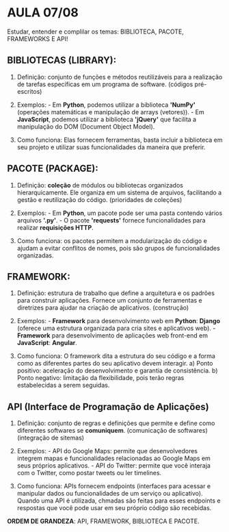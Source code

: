 # AULA 07/08
Estudar, entender e complilar os temas: BIBLIOTECA, PACOTE, FRAMEWORKS E API!

## BIBLIOTECAS (LIBRARY):
  1) Definição: conjunto de funções e métodos reutilizáveis para a realização de tarefas específicas em um programa de software. (códigos pré-escritos)
     
  2) Exemplos: - Em **Python**, podemos utilizar a biblioteca **'NumPy'** (operações matemáticas e manipulação de arrays (vetores)).
               - Em **JavaScript**, podemos utilizar a biblioteca **'jQuery'** que facilita a manipulação do DOM (Document Object Model).
     
  3) Como funciona: Elas fornecem ferramentas, basta incluir a biblioteca em seu projeto e utilizar suas funcionalidades da maneira que preferir.

## PACOTE (PACKAGE):
  1) Definição: **coleção** de módulos ou bibliotecas organizados hierarquicamente. Ele organiza em um sistema de arquivos, facilitando a gestão e reutilização do código. (prioridades de coleções)

  2) Exemplos: - Em **Python**, um pacote pode ser uma pasta contendo vários arquivos **'.py'**.
               - O pacote **'requests'** fornece funcionalidades para realizar **requisições HTTP**.

  3) Como funciona: os pacotes permitem a modularização do código e ajudam a evitar conflitos de nomes, pois são grupos de funcionalidades organizadas.

## FRAMEWORK: 
  1) Definição: estrutura de trabalho que define a arquitetura e os padrões para construir aplicações. Fornece um conjunto de ferramentas e diretrizes para ajudar na criação de aplicativos. (construção)

  2) Exemplos: - **Framework** para desenvolvimento web em **Python**: **Django** (oferece uma estrutura organizada para cria sites e aplicativos web).
               - **Framework** para desenvolvimento de aplicações web front-end em **JavaScript**: **Angular**.

  3) Como funciona: O framework dita a estrutura do seu código e a forma como as diferentes partes do seu aplicativo devem interagir.
     a) Ponto positivo: aceleração do desenvolvimento e garantia de consistência.
     b) Ponto negativo: limitação da flexibilidade, pois terão regras estabelecidas a serem seguidas.

## API (Interface de Programação de Aplicações)
  1) Definição: conjunto de regras e definições que permite e define como diferentes softwares se **comuniquem**. (comunicação de softwares) (integração de sitemas)

  2) Exemplos: - API do Google Maps: permite que desenvolvedores integrem mapas e funcionalidades relacionadas ao Google Maps em seus próprios aplicativos.
               - API do Twitter: permite que você interaja com o Twitter, como postar tweets ou ler timelines.
    
  3) Como funciona: APIs fornecem endpoints (interfaces para acessar e manipular dados ou funcionalidades de um serviço ou aplicativo). Quando uma API é utilizada, chmadas são feitas para esses endpoints e respostas que você pode usar em seu próprio código são recebidas.

**ORDEM DE GRANDEZA**: API, FRAMEWORK, BIBLIOTECA E PACOTE. 

